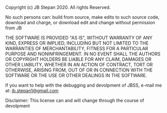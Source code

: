 Copyright (c) JB Stepan 2020. All rights Reserved.

No such persons can: build from source, make edits to such source code, download and charge, or download edit and change without permission from JB

THE SOFTWARE IS PROVIDED "AS IS", WITHOUT WARRANTY OF ANY KIND, EXPRESS OR IMPLIED, INCLUDING BUT NOT LIMITED TO THE WARRANTIES OF MERCHANTABILITY, FITNESS FOR A PARTICULAR PURPOSE AND NONINFRINGEMENT. IN NO EVENT SHALL THE AUTHORS OR COPYRIGHT HOLDERS BE LIABLE FOR ANY CLAIM, DAMAGES OR OTHER LIABILITY, WHETHER IN AN ACTION OF CONTRACT, TORT OR OTHERWISE, ARISING FROM, OUT OF OR IN CONNECTION WITH THE SOFTWARE OR THE USE OR OTHER DEALINGS IN THE SOFTWARE.

If you want to help with the debugging and devolpment of JBSS, e-mail me at: jb.stepan1@gmail.com

Disclaimer: This license can and will change through the course of devolpment

